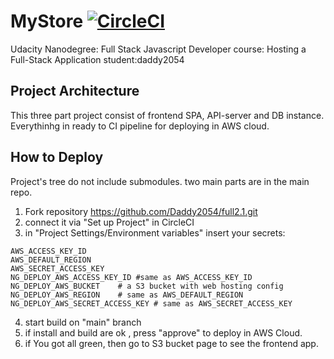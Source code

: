 # MyStore [![CircleCI](https://dl.circleci.com/status-badge/img/gh/Daddy2054/full2.1/tree/main.svg?style=svg)](https://dl.circleci.com/status-badge/redirect/gh/Daddy2054/full2.1/tree/main)

Udacity Nanodegree: Full Stack Javascript Developer
course: Hosting a Full-Stack Application 
student:daddy2054

## Project Architecture

This three part project consist of frontend SPA, API-server and DB instance.
Everythinhg in ready to CI pipeline for deploying in AWS cloud.

## How to Deploy
Project's tree do not include submodules. two main parts are in the main repo.

1. Fork repository https://github.com/Daddy2054/full2.1.git
2. connect it via "Set up Project" in CircleCI
3. in "Project Settings/Environment variables" insert your secrets:
```
AWS_ACCESS_KEY_ID
AWS_DEFAULT_REGION	
AWS_SECRET_ACCESS_KEY
NG_DEPLOY_AWS_ACCESS_KEY_ID	#same as AWS_ACCESS_KEY_ID
NG_DEPLOY_AWS_BUCKET	# a S3 bucket with web hosting config
NG_DEPLOY_AWS_REGION	# same as AWS_DEFAULT_REGION	
NG_DEPLOY_AWS_SECRET_ACCESS_KEY # same as AWS_SECRET_ACCESS_KEY
```
4. start build on "main" branch
5. if install and build are ok , press "approve" to deploy in AWS Cloud.
6. if You got all green, then go to S3 bucket page to see the frontend app.


